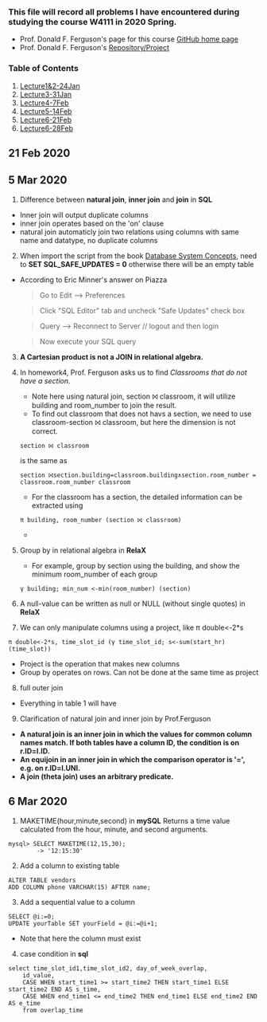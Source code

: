 
### This file will record all problems I have encountered during studying the course W4111 in 2020 Spring.
* Prof. Donald F. Ferguson's page for this course [GitHub home page](https://donald-f-ferguson.github.io/IntroToDatabases/)
* Prof. Donald F. Ferguson's [Repository/Project](https://github.com/donald-f-ferguson/IntroToDatabases)

### Table of Contents

1. [Lecture1&2-24Jan](https://github.com/zijun-zhao/fishLearning/blob/master/COMS4111/Lecture1&2_Intro&Overview.md)
2. [Lecture3-31Jan](https://github.com/zijun-zhao/fishLearning/blob/master/COMS4111/Lecture3.md)
3. [Lecture4-7Feb](#my-second-title)
4. [Lecture5-14Feb](https://github.com/zijun-zhao/fishLearning/blob/master/COMS4111/Lecture5_ERModel_SQL.md)
5. [Lecture6-21Feb](https://github.com/zijun-zhao/fishLearning/blob/master/COMS4111/Lec6_RelationalAlgebra.md)
6. [Lecture6-28Feb](https://github.com/zijun-zhao/fishLearning/blob/master/COMS4111/Lec7)


## 21 Feb 2020


## 5 Mar 2020

1. Difference between **natural join**, **inner join** and **join** in **SQL**
  * Inner join will output duplicate columns 
  * inner join operates based on the 'on' clause
  * natural join automaticly join two relations using columns with same name and datatype, no duplicate columns
  
 
2. When import the script from the book [Database System Concepts](https://www.db-book.com/db7/university-lab-dir/sample_tables-dir/index.html), need to **SET SQL_SAFE_UPDATES = 0** otherwise there will be an empty table
  * According to Eric Minner's answer on Piazza
    > Go to Edit --> Preferences

    > Click "SQL Editor" tab and uncheck "Safe Updates" check box

    > Query --> Reconnect to Server // logout and then login

    > Now execute your SQL query
    
3. **A Cartesian product is not a JOIN in relational algebra.**

4. In homework4, Prof. Ferguson asks us to find *Classrooms that do not have a section*. 
    * Note here using natural join, section ⨝ classroom, it will utilize building and room_number to join the result.
    * To find out classroom that does not havs a section, we need to use classroom-section ⨝ classroom, but here the dimension is not correct.
    ```
    section ⨝ classroom
    ```
    is the same as
    ```
    section ⨝section.building=classroom.building∧section.room_number = classroom.room_number classroom
    ```
    * For the classroom has a section, the detailed information can be extracted using
    ```
    π building, room_number (section ⨝ classroom)
    ```
    * 
 5. Group by in relational algebra in **RelaX**
    * For example, group by section using the building, and show the minimum room_number of each group
    ```
    γ building; min_num <-min(room_number) (section)
    ```
  
6. A null-value can be written as null or NULL (without single quotes) in **RelaX**

7. We can only manipulate columns using a project, like π double<-2*s
```
π double<-2*s, time_slot_id (γ time_slot_id; s<-sum(start_hr) (time_slot))
```
 * Project is the operation that makes new columns
 * Group by operates on rows. Can not be done at the same time as project
 
8. full outer join
 * Everything in table 1 will have 
 
9. Clarification of natural join and inner join by Prof.Ferguson 
 * **A natural join is an inner join in which the values for common column names match. If both tables have a column ID, the condition is on r.ID=l.ID.**
 * **An equijoin in an inner join in which the comparison operator is '=', e.g. on r.ID=l.UNI.**
 * **A join (theta join) uses an arbitrary predicate.**


## 6 Mar 2020
1. MAKETIME(hour,minute,second) in **mySQL**
Returns a time value calculated from the hour, minute, and second arguments.

```
mysql> SELECT MAKETIME(12,15,30);
        -> '12:15:30'
```
2. Add a column to existing table
```
ALTER TABLE vendors
ADD COLUMN phone VARCHAR(15) AFTER name;
```

3. Add a sequential value to a column
```
SELECT @i:=0;
UPDATE yourTable SET yourField = @i:=@i+1;
```
 * Note that here the column must exist 
4. case condition in **sql**
```
select time_slot_id1,time_slot_id2, day_of_week_overlap,
    id_value, 
    CASE WHEN start_time1 >= start_time2 THEN start_time1 ELSE start_time2 END AS s_time,
    CASE WHEN end_time1 <= end_time2 THEN end_time1 ELSE end_time2 END AS e_time
    from overlap_time
```
